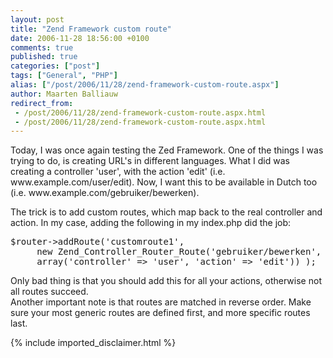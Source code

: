 ```yaml
---
layout: post
title: "Zend Framework custom route"
date: 2006-11-28 18:56:00 +0100
comments: true
published: true
categories: ["post"]
tags: ["General", "PHP"]
alias: ["/post/2006/11/28/zend-framework-custom-route.aspx"]
author: Maarten Balliauw
redirect_from:
 - /post/2006/11/28/zend-framework-custom-route.aspx.html
 - /post/2006/11/28/zend-framework-custom-route.aspx.html
---
```

<p>Today, I was once again testing the Zed Framework. One of the things I was trying to do, is creating URL's in different languages. What I did was creating a controller 'user', with the action 'edit' (i.e. www.example.com/user/edit). Now, I want this to be available in Dutch too (i.e. www.example.com/gebruiker/bewerken). </p><p>The trick is to add custom routes, which map back to the real controller and action. In my case, adding the following in my index.php did the job:</p><pre>$router-&gt;addRoute('customroute1',<br>     new Zend_Controller_Router_Route('gebruiker/bewerken',<br>     array('controller' =&gt; 'user', 'action' =&gt; 'edit')) );</pre>
<p>Only bad thing is that you should add this for all your actions, otherwise not all routes succeed.<br>Another important note is that routes are matched in reverse order. Make sure your most generic routes are defined first, and more specific routes last.
</p>
{% include imported_disclaimer.html %}
